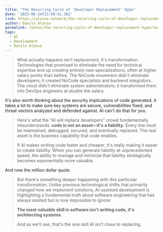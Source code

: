 ```yaml
---
title: "The Recurring Cycle of 'Developer Replacement' Hype"
date: '2025-06-24T23:50:51.36Z'
link: https://alonso.network/the-recurring-cycle-of-developer-replacement-hype/
author: Danilo Alonso
permalink: /notes/the-recurring-cycle-of-developer-replacement-hype/index.html
tags:
  - AI
  - Development
  - Danilo Alonso
---
```

> What actually happens isn't replacement, it's transformation. Technologies that promised to eliminate the need for technical expertise end up creating entirely new specializations, often at higher salary points than before. The NoCode movement didn't eliminate developers; it created NoCode specialists and backend integrators. The cloud didn't eliminate system administrators; it transformed them into DevOps engineers at double the salary.

It's also worth thinking about the security implications of code generated. It takes a lot to make sure key systems are secure, vulnerabilities fixed, and threat vectors analyzed and defended against. AI can't do that for you.

> Here's what the "AI will replace developers" crowd fundamentally misunderstands: **code is not an asset—it's a liability.** Every line must be maintained, debugged, secured, and eventually replaced. The real asset is the business capability that code enables.
> 
> If AI makes writing code faster and cheaper, it's really making it easier to create liability. When you can generate liability at unprecedented speed, the ability to manage and minimize that liability strategically becomes exponentially more valuable.

And now the million dollar quote.

> But there's something deeper happening with this particular transformation. Unlike previous technological shifts that primarily changed how we implement solutions, AI-assisted development is highlighting a fundamental truth about software engineering that has always existed but is now impossible to ignore:
> 
> **The most valuable skill in software isn't writing code, it's architecting systems.**
> 
> And as we'll see, that's the one skill AI isn't close to replacing.
